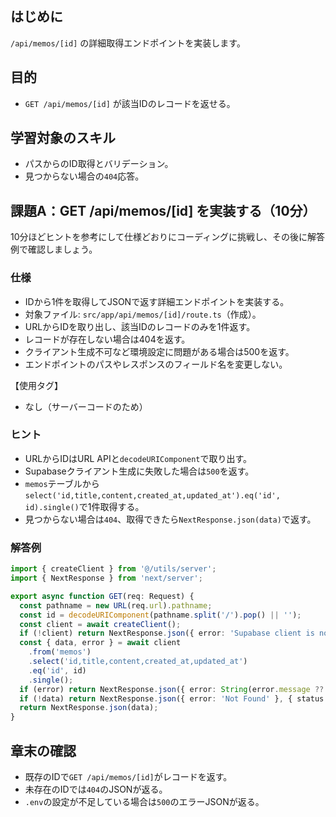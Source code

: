 ## はじめに

`/api/memos/[id]` の詳細取得エンドポイントを実装します。

## 目的

- `GET /api/memos/[id]` が該当IDのレコードを返せる。

## 学習対象のスキル

- パスからのID取得とバリデーション。
- 見つからない場合の`404`応答。

## 課題A：GET /api/memos/[id] を実装する（10分）

10分ほどヒントを参考にして仕様どおりにコーディングに挑戦し、その後に解答例で確認しましょう。

### 仕様

- IDから1件を取得してJSONで返す詳細エンドポイントを実装する。
- 対象ファイル: `src/app/api/memos/[id]/route.ts`（作成）。
- URLからIDを取り出し、該当IDのレコードのみを1件返す。
- レコードが存在しない場合は404を返す。
- クライアント生成不可など環境設定に問題がある場合は500を返す。
- エンドポイントのパスやレスポンスのフィールド名を変更しない。

【使用タグ】
- なし（サーバーコードのため）

### ヒント

- URLからIDはURL APIと`decodeURIComponent`で取り出す。
- Supabaseクライアント生成に失敗した場合は`500`を返す。
- `memos`テーブルから`select('id,title,content,created_at,updated_at').eq('id', id).single()`で1件取得する。
- 見つからない場合は`404`、取得できたら`NextResponse.json(data)`で返す。

### 解答例

```ts
import { createClient } from '@/utils/server';
import { NextResponse } from 'next/server';

export async function GET(req: Request) {
  const pathname = new URL(req.url).pathname;
  const id = decodeURIComponent(pathname.split('/').pop() || '');
  const client = await createClient();
  if (!client) return NextResponse.json({ error: 'Supabase client is not configured' }, { status: 500 });
  const { data, error } = await client
    .from('memos')
    .select('id,title,content,created_at,updated_at')
    .eq('id', id)
    .single();
  if (error) return NextResponse.json({ error: String(error.message ?? error) }, { status: 404 });
  if (!data) return NextResponse.json({ error: 'Not Found' }, { status: 404 });
  return NextResponse.json(data);
}

```

## 章末の確認

- 既存のIDで`GET /api/memos/[id]`がレコードを返す。
- 未存在のIDでは`404`のJSONが返る。
- `.env`の設定が不足している場合は`500`のエラーJSONが返る。
